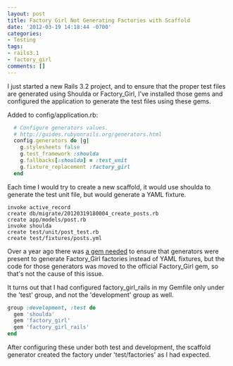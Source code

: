 ```yaml
---
layout: post
title: Factory Girl Not Generating Factories with Scaffold
date: '2012-03-19 14:18:44 -0700'
categories:
- Testing
tags:
- rails3.1
- factory_girl
comments: []
---
```

I just started a new Rails 3.2 project, and to ensure that the proper test files are generated using Shoulda or Factory_Girl, I've installed those gems and configured the application to generate the test files using these gems.

Added to config/application.rb:

``` ruby
  # Configure generators values.
  # http://guides.rubyonrails.org/generators.html
  config.generators do |g|
    g.stylesheets false
    g.test_framework :shoulda
    g.fallbacks[:shoulda] = :test_unit
    g.fixture_replacement :factory_girl
  end
```

Each time I would try to create a new scaffold, it would use shoulda to generate the test unit file, but would generate a YAML fixture.

``` shell
invoke active_record
create db/migrate/20120319180004_create_posts.rb
create app/models/post.rb
invoke shoulda
create test/unit/post_test.rb
create test/fixtures/posts.yml
```

Over a year ago there was <a href="https://github.com/indirect/rails3-generators" target="_blank">a gem needed</a> to ensure that generators were present to generate Factory_Girl factories instead of YAML fixtures, but the code for those generators was moved to the official Factory_Girl gem, so that's not the cause of this issue.

It turns out that I had configured factory_girl_rails in my Gemfile only under the 'test' group, and not the 'development' group as well.

``` ruby
group :development, :test do
  gem 'shoulda'
  gem 'factory_girl'
  gem 'factory_girl_rails'
end
```

After configuring these under both test and development, the scaffold generator created the factory under 'test/factories' as I had expected.
